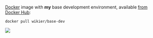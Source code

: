 [Docker](http://www.docker.com/) image with **my** base development environment, 
available [from Docker Hub](https://hub.docker.com/r/wikier/base-dev/):

    docker pull wikier/base-dev

[![](https://images.microbadger.com/badges/version/wikier/base-dev.svg)](https://microbadger.com/images/wikier/base-dev)
